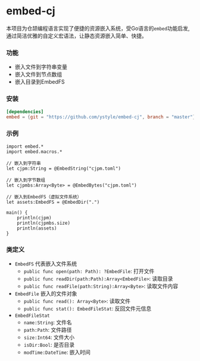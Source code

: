 # embed-cj
本项目为仓颉编程语言实现了便捷的资源嵌入系统，受Go语言的`embed`功能启发, 通过简洁优雅的自定义宏语法，让静态资源嵌入简单、快捷。

### 功能
- 嵌入文件到字符串变量
- 嵌入文件到节点数组
- 嵌入目录到EmbedFS

### 安装
```toml
[dependencies]
embed = {git = "https://github.com/ystyle/embed-cj", branch = "master"}
```

### 示例

```
import embed.*
import embed.macros.*

// 嵌入到字符串
let cjpm:String = @EmbedString("cjpm.toml")

// 嵌入到字节数组
let cjpmbs:Array<Byte> = @EmbedBytes("cjpm.toml")

// 嵌入到EmbedFS（虚拟文件系统）
let assets:EmbedFS = @EmbedDir(".")

main() {
    println(cjpm)
    println(cjpmbs.size)
    println(assets)
}
```

### 类定义
- `EmbedFS` 代表嵌入文件系统
  - `public func open(path: Path): ?EmbedFile`: 打开文件
  - `public func readDir(path:Path):Array<EmbedFile>`: 读取目录
  - `public func readFile(path:String):Array<Byte>`: 读取文件内容
- `EmbedFile` 嵌入的文件对象
  - `public func read(): Array<Byte>`: 读取文件
  - `public func stat(): EmbedFileStat`: 反回文件元信息
- `EmbedFileStat`
  - `name:String`: 文件名
  - `path:Path`: 文件路径 
  - `size:Int64`: 文件大小
  - `isDir:Bool`: 是否目录
  - `modTime:DateTime`: 嵌入时间
